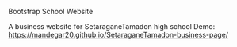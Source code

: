 Bootstrap School Website

A business website for SetaraganeTamadon high school
Demo: https://mandegar20.github.io/SetaraganeTamadon-business-page/
